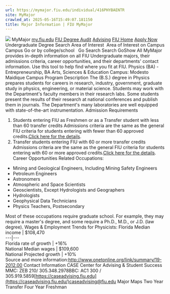 ```yaml
---
url: https://mymajor.fiu.edu/individual/416PHYBAENTR
site: MyMajor
crawled_at: 2025-05-16T15:49:07.181150
title: Major Information | FIU MyMajor
---
```


![](https://mymajor.fiu.edu/assets/logo-T4VPR2BI.png)
MyMajor
[my.fiu.edu](https://my.fiu.edu/)
[FIU Degree Audit](https://dasa.fiu.edu/all-departments/advising/panther-success-hub/panther-degree-audit/)
[Advising](https://advising.fiu.edu)
[FIU Home](https://www.fiu.edu/)
[Apply Now](https://admissions.fiu.edu/)
Undergraduate Degree Search
Area of Interest
​
Area of Interest
on
Campus
​
Campus
Go
or by college/school
​
​
Go
Search
Search
GoShow All
MyMajor provides in-depth information on all FIU Undergraduate majors, their admissions criteria, career opportunities, and their departments' contact information. Use this tool to help find where you fit at FIU.
Physics (BA) - Entrepreneurship,
BA
Arts, Sciences & Education
Campus:
Modesto Maidique Campus
Program Description
The (B.S.) degree in Physics prepares students for careers in research, industry, government, graduate study in physics, engineering, or material science. Students may work with the Department's faculty members in their research labs. Some students present the results of their research at national conferences and publish them in journals. The Department's many laboratories are well equipped with state-of-the-art instrumentation.
Admission Requirements
1. Students entering FIU as Freshmen or as a Transfer student with less than 60 transfer credits
Admissions criteria are the same as the general FIU criteria for students entering with fewer than 60 approved credits.[Click here for the details](http://admissions.fiu.edu/apply/freshman/).
2. Transfer students entering FIU with 60 or more transfer credits
Admissions criteria are the same as the general FIU criteria for students entering with 60 or more approved credits.[Click here for the details](http://admissions.fiu.edu/apply/transfer/).
Career Opportunities
Related Occupations:
  * Mining and Geological Engineers, Including Mining Safety Engineers
  * Petroleum Engineers
  * Astronomers
  * Atmospheric and Space Scientists
  * Geoscientists, Except Hydrologists and Geographers
  * Hydrologists
  * Geophysical Data Technicians
  * Physics Teachers, Postsecondary


Most of these occupations require graduate school. For example, they may require a master's degree, and some require a Ph.D., M.D., or J.D. (law degree).
Wages & Employment Trends for Physicists:
Florida Median income | $108,470  
---|---  
Florida rate of growth | +16%  
National Median wages | $109,600  
National Projected growth | +10%  
Source and more information:<http://www.onetonline.org/link/summary/19-2012.00>
Contact Information
CASE Center for Advising & Student Success
MMC: ZEB 210/ 305.348.2978BBC: AC1 300 / 305.919.5859[https://caseadvising.fiu.edu](https://caseadvising.fiu.edu/)caseadvising@fiu.edu
Major Maps
Two Year Transfer
Four Year Freshman

